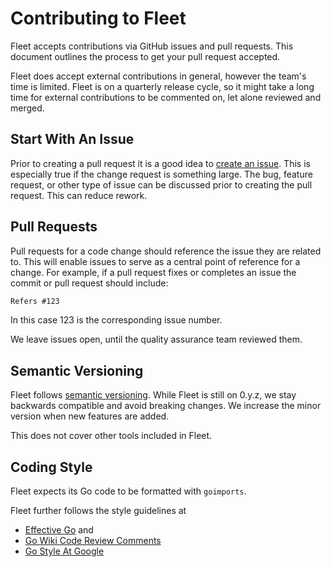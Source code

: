 # Contributing to Fleet

Fleet accepts contributions via GitHub issues and pull requests.
This document outlines the process to get your pull request accepted.

Fleet does accept external contributions in general, however the team's time is limited. Fleet is on a quarterly release cycle, so it might take a long time for external contributions to be commented on, let alone reviewed and merged.

## Start With An Issue

Prior to creating a pull request it is a good idea to [create an issue].
This is especially true if the change request is something large.
The bug, feature request, or other type of issue can be discussed prior to
creating the pull request. This can reduce rework.

[Create an issue]: https://github.com/rancher/fleet/issues/new

## Pull Requests

Pull requests for a code change should reference the issue they are related to.
This will enable issues to serve as a central point of reference for a change.
For example, if a pull request fixes or completes an issue the commit or
pull request should include:

```md
Refers #123
```

In this case 123 is the corresponding issue number.

We leave issues open, until the quality assurance team reviewed them.

## Semantic Versioning

Fleet follows [semantic versioning](https://semver.org/).
While Fleet is still on 0.y.z, we stay backwards compatible and avoid breaking changes. We increase the minor version when new features are added.

This does not cover other tools included in Fleet.

## Coding Style

Fleet expects its Go code to be formatted with `goimports`.

Fleet further follows the style guidelines at

  - [Effective Go](https://go.dev/doc/effective_go) and
  - [Go Wiki Code Review Comments](https://github.com/golang/go/wiki/CodeReviewComments)
  - [Go Style At Google](https://google.github.io/styleguide/go/guide)
